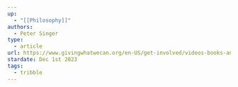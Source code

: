 ```yaml
---
up:
  - "[[Philosophy]]"
authors:
  - Peter Singer
type:
  - article
url: https://www.givingwhatwecan.org/en-US/get-involved/videos-books-and-essays/famine-affluence-and-morality-peter-singer
stardate: Dec 1st 2023
tags:
  - tribble
---
```


